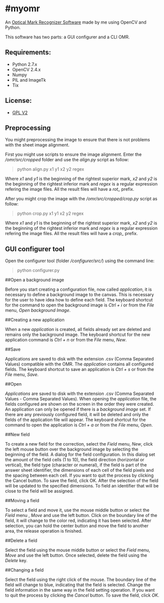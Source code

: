 #myomr
=====

An [Optical Mark Recognizer Software](https://en.wikipedia.org/wiki/Optical_mark_recognition "OMR") made by me using OpenCV and Python.

This software has two parts: a GUI configurer and a CLI OMR.

## Requirements:
* Python 2.7.x
* OpenCV 2.4.x
* Numpy
* PIL and ImageTk
* Tix 

## License:
* [GPL V2](LICENSE)

Preprocessing
-----

You might preprocessing the image to ensure that there is not problems with the sheet image alignment. 

First you might use scripts to ensure the image alignment. Enter the _/omr/src/cropped_ folder and use the *align.py* script as follow:

> python align.py x1 y1 x2 y2 regex

Where *x1* and *y1* is the beginning of the rightest superior mark, *x2* and *y2* is the beginning of the rightest inferior mark and *regex* is a regular expression refering the image files. All the result files will have a *rot_* prefix.

After you might crop the image with the _/omr/src/cropped/crop.py_ script as follow:

> python crop.py x1 y1 x2 y2 regex

Where *x1* and *y1* is the beginning of the rightest superior mark, *x2* and *y2* is the beginning of the rightest inferior mark and *regex* is a regular expression refering the image files. All the result files will have a *crop_* prefix.

GUI configurer tool
-----

Open the configurer tool (folder _/configurer/src/_) using the command line:

> python configurer.py

##Open a background image

Before you start creating a configuration file, now called *application*, it is necessary to define a background image to the canvas. This is necessary for the user to have idea how to define each field. The keyboard shortcut for the command to open the background image is *Ctrl + i* or from the *File* menu, *Open background Image*.

##Creating a new application

When a new *application* is created, all fields already set are deleted and remains only the background image. The keyboard shortcut for the new application command is *Ctrl + n* or from the *File* menu, *New*.

##Save

Applications are saved to disk with the extension .csv (Comma Separated Values) compatible with the OMR. The *application* contains all configured fields. The keyboard shortcut to save an application is *Ctrl + s* or from the *File* menu, *Save*.

##Open

*Applications* are saved to disk with the extension .csv (Comma Separated Values - Comma Separated Values). When opening the *application* file, the fields configured are shown on the screen in the order they were created. An application can only be opened if there is a *background image* set. If there are any previously configured field, it will be deleted and only the fields of the application file will appear. The keyboard shortcut for the command to open the application is *Ctrl + a* or from the *File* menu, *Open*.

##New field

To create a new field for the correction, select the *Field* menu, *New*, click the left mouse button over the background image by selecting the beginning of the field. A dialog for the field configuration. In this dialog set the amount of the field cells (1 to 10), the field direction (horizontal or vertical), the field type (character or numeral), if the field is part of the answer sheet identifier, the dimensions of each cell of the field pixels and the spacing between each cell. If you want to quit the process by clicking the Cancel button. To save the field, click OK. After the selection of the field will be updated to the specified dimensions. To field an identifier that will be close to the field will be assigned.

##Moving a field

To select a field and move it, use the mouse middle button or select the *Field* menu , *Move* and use the left button. Click on the boundary line of the field, it will change to the color red, indicating it has been selected. After selection, you can hold the center button and move the field to another area, the release operation is finished.

##Delete a field

Select the field using the mouse middle button or select the *Field* menu, *Move* and use the left button. Once selected, delete the field using the *Delete* key.

##Changing a field

Select the field using the right click of the mouse. The boundary line of the field will change to blue, indicating that the field is selected. Change the field information in the same way in the field setting operation. If you want to quit the process by clicking the *Cancel* button. To save the field, click *OK*.